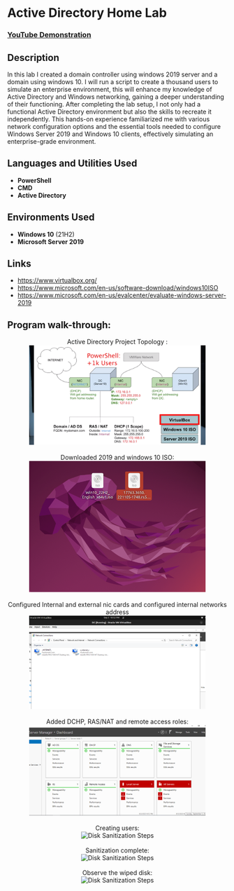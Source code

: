 <h1>Active Directory Home Lab</h1>

 ### [YouTube Demonstration](https://youtu.be/7eJexJVCqJo)

<h2>Description</h2>
In this lab I created a domain controller using windows 2019 server and a domain using windows 10. I will run a script to create a thousand users to simulate an enterprise environment, this will enhance my knowledge of Active Directory and Windows networking, gaining a deeper understanding of their functioning. After completing the lab setup, I not only had a functional Active Directory environment but also the skills to recreate it independently. This hands-on experience familiarized me with various network configuration options and the essential tools needed to configure Windows Server 2019 and Windows 10 clients, effectively simulating an enterprise-grade environment.
<br />




<h2>Languages and Utilities Used</h2>

- <b>PowerShell</b> 
- <b>CMD</b>
- <b>Active Directory</b>

<h2>Environments Used </h2>

- <b>Windows 10</b> (21H2)
- <b>Microsoft Server 2019</b>

## Links 
- https://www.virtualbox.org/
- https://www.microsoft.com/en-us/software-download/windows10ISO
- https://www.microsoft.com/en-us/evalcenter/evaluate-windows-server-2019

<h2>Program walk-through:</h2>

<p align="center">
Active Directory Project Topology : <br/>
<img src="Screenshot from 2023-09-03 21-24-37.png" height="80%" width="80%" alt="Project Topology"/>
<br />
<br />
Downloaded 2019 and windows 10 ISO:  <br/>
<img src="Screenshot from 2023-09-03 22-25-57.png" height="80%" width="80%" alt="Disk Sanitization Steps"/>
<br />
<br />
Configured Internal and external nic cards and configured internal networks address <br/>
<img src="Screenshot from 2023-09-03 22-52-25.png" height="80%" width="80%" alt="Disk Sanitization Steps"/>
<br />
<br />
Added DCHP, RAS/NAT and remote access roles:  <br/>
<img src="Screenshot from 2023-09-03 23-17-30.png" height="80%" width="80%" alt="Disk Sanitization Steps"/>
<br />
<br />
Creating users:  <br/>
<img src="" height="80%" width="80%" alt="Disk Sanitization Steps"/>
<br />
<br />
Sanitization complete:  <br/>
<img src="https://i.imgur.com/K71yaM2.png" height="80%" width="80%" alt="Disk Sanitization Steps"/>
<br />
<br />
Observe the wiped disk:  <br/>
<img src="https://i.imgur.com/AeZkvFQ.png" height="80%" width="80%" alt="Disk Sanitization Steps"/>
</p>

<!--
 ```diff
- text in red
+ text in green
! text in orange
# text in gray
@@ text in purple (and bold)@@
```
--!>
